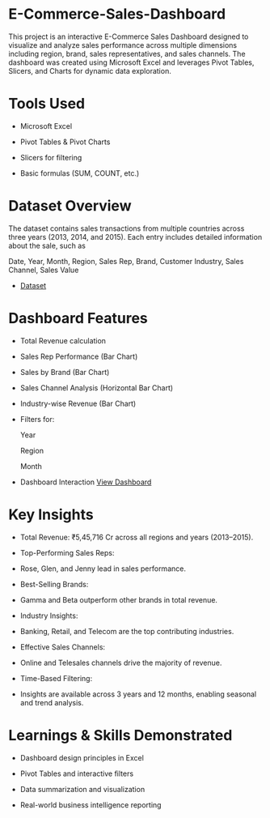 # E-Commerce-Sales-Dashboard
This project is an interactive E-Commerce Sales Dashboard designed to visualize and analyze sales performance across multiple dimensions including region, brand, sales representatives, and sales channels. The dashboard was created using Microsoft Excel and leverages Pivot Tables, Slicers, and Charts for dynamic data exploration.
# Tools Used
- Microsoft Excel

- Pivot Tables & Pivot Charts

- Slicers for filtering

- Basic formulas (SUM, COUNT, etc.)
#  Dataset Overview
The dataset contains sales transactions from multiple countries across three years (2013, 2014, and 2015). Each entry includes detailed information about the sale, such as

Date, Year, Month, Region, Sales Rep, Brand, Customer Industry, Sales Channel, Sales Value

- <a href="https://github.com/shahista-shaikh/E-Commerce-Sales-Dashboard/blob/main/E-Commerce%20Dataset.xlsx">Dataset</a>
# Dashboard Features

- Total Revenue calculation

- Sales Rep Performance (Bar Chart)

- Sales by Brand (Bar Chart)

- Sales Channel Analysis (Horizontal Bar Chart)

- Industry-wise Revenue (Bar Chart)

- Filters for:

  Year

  Region

  Month

- Dashboard Interaction <a href="https://github.com/shahista-shaikh/E-Commerce-Sales-Dashboard/blob/main/Screenshot%202025-07-05%20174131.png">View Dashboard</a>
#  Key Insights

- Total Revenue: ₹5,45,716 Cr across all regions and years (2013–2015).

- Top-Performing Sales Reps:

- Rose, Glen, and Jenny lead in sales performance.

- Best-Selling Brands:

- Gamma and Beta outperform other brands in total revenue.

- Industry Insights:

- Banking, Retail, and Telecom are the top contributing industries.

- Effective Sales Channels:

- Online and Telesales channels drive the majority of revenue.

- Time-Based Filtering:

- Insights are available across 3 years and 12 months, enabling seasonal and trend analysis.
# Learnings & Skills Demonstrated

- Dashboard design principles in Excel

- Pivot Tables and interactive filters

- Data summarization and visualization

- Real-world business intelligence reporting


